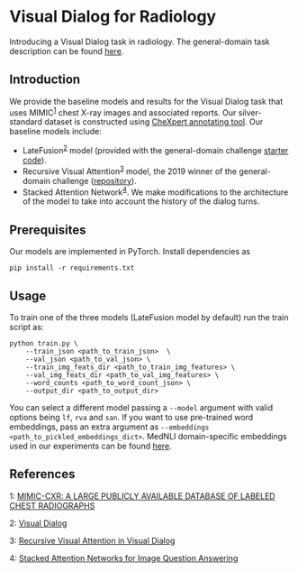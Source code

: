 # Visual Dialog for Radiology
Introducing a Visual Dialog task in radiology. The general-domain task description can be found [here](https://visualdialog.org/).

## Introduction
We provide the baseline models and results for the Visual Dialog task that uses MIMIC<sup>[1](#mimic)</sup> chest X-ray images and associated reports. Our silver-standard dataset is constructed using [CheXpert annotating tool](https://stanfordmlgroup.github.io/competitions/chexpert/). Our baseline models include:
- LateFusion<sup>[2](#lf)</sup> model (provided with the general-domain challenge [starter code](https://github.com/batra-mlp-lab/visdial-challenge-starter-pytorch)).
- Recursive Visual Attention<sup>[3](#rva)</sup> model, the 2019 winner of the general-domain challenge ([repository](https://github.com/yuleiniu/rva)).
- Stacked Attention Network<sup>[4](#san)</sup>. We make modifications to the architecture of the model to take into account the history of the dialog turns.

## Prerequisites
Our models are implemented in PyTorch. Install dependencies as
```
pip install -r requirements.txt
```

## Usage
To train one of the three models (LateFusion model by default) run the train script as:

```
python train.py \ 
    --train_json <path_to_train_json>  \
    --val_json <path_to_val_json> \
    --train_img_feats_dir <path_to_train_img_features> \
    --val_img_feats_dir <path_to_val_img_features> \
    --word_counts <path_to_word_count_json> \
    --output_dir <path_to_output_dir>
```
You can select a different model passing a `--model` argument with valid options being `lf`, `rva` and `san`.
If you want to use pre-trained word embeddings, pass an extra argument as `--embeddings <path_to_pickled_embeddings_dict>`. MedNLI domain-specific embeddings used in our experiments can be found [here](https://github.com/jgc128/mednli).



## References
<a name="mimic">1</a>: [MIMIC-CXR: A LARGE PUBLICLY AVAILABLE DATABASE OF LABELED CHEST RADIOGRAPHS](https://arxiv.org/pdf/1901.07042.pdf)

<a name="lf">2</a>: [Visual Dialog](https://arxiv.org/pdf/1611.08669.pdf)

<a name="rva">3</a>: [Recursive Visual Attention in Visual Dialog](https://arxiv.org/pdf/1812.02664.pdf)

<a name="san">4</a>: [Stacked Attention Networks for Image Question Answering](https://arxiv.org/pdf/1511.02274.pdf)

